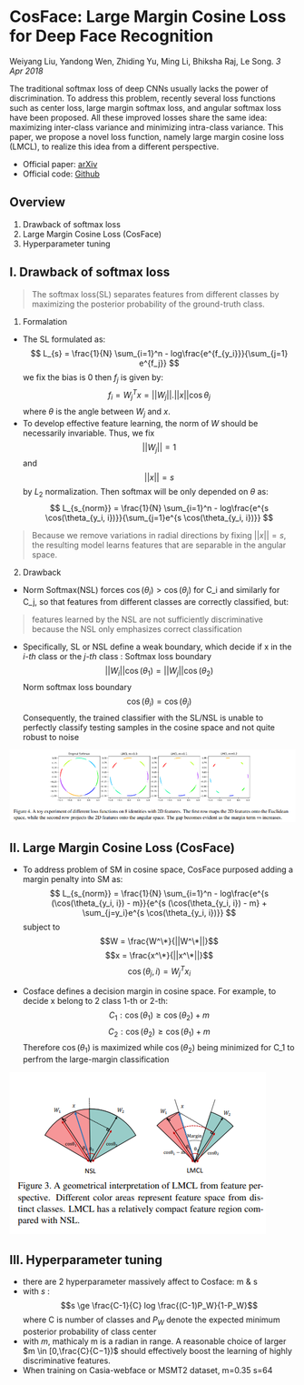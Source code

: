 # CosFace: Large Margin Cosine Loss for Deep Face Recognition
Weiyang Liu, Yandong Wen, Zhiding Yu, Ming Li, Bhiksha Raj, Le Song. _3 Apr 2018_

The traditional softmax loss of deep CNNs usually lacks the power of discrimination. To address this problem, recently several loss functions such as center loss, large margin softmax loss, and angular softmax loss have been proposed. All these improved losses share the same idea: maximizing inter-class variance and minimizing intra-class variance.
This paper, we propose a novel loss function, namely large margin cosine loss (LMCL), to realize this idea from a different perspective.

* Official paper: [arXiv](https://arxiv.org/abs/1801.09414)
* Official code: [Github](https://paperswithcode.com/paper/cosface-large-margin-cosine-loss-for-deep)

## Overview

1. Drawback of softmax loss
2. Large Margin Cosine Loss (CosFace)
3. Hyperparameter tuning

## I. Drawback of softmax loss
>  The softmax loss(SL) separates features from different classes by maximizing the posterior probability of the ground-truth class.

1. Formalation
- The SL formulated as:
  $$ L_{s} = \frac{1}{N} \sum_{i=1}^n - log\frac{e^{f_{y_i}}}{\sum_{j=1} e^{f_j}} $$
  we fix the bias is 0 then $f_j$ is given by:
   $$f_i = W_{j}^T x = ||W_j|| . ||x|| \cos\theta_j $$
  where $\theta$ is the angle between $W_j$ and $x$. 
-  To develop effective feature learning, the norm of $W$ should be necessarily invariable. Thus, we fix  
$$||W_j|| = 1$$  and  $$||x|| = s$$  by  $L_{2}$  normalization. 
Then softmax will be only depended on $\theta$ as:
  $$ L_{s_{norm}} = \frac{1}{N} \sum_{i=1}^n - log\frac{e^{s \cos(\theta_{y_i, i})}}{\sum_{j=1}e^{s \cos(\theta_{y_i, i})}} $$

>Because we remove variations in radial directions by fixing $||x|| = s$, the resulting model learns features that are separable in the angular space.

2. Drawback
- Norm Softmax(NSL) forces $\cos(\theta_i) > \cos(\theta_j)$ for C_i and similarly for C_j, so that features from different classes are correctly classified, but:
> features learned by the NSL are not sufficiently discriminative because the NSL only emphasizes correct classification
- Specifically, SL or NSL define a weak boundary, which decide if x in the _i-th_ class or the _j-th_ class :
Softmax loss boundary
  $$||W_i||\cos(\theta_1) = ||W_j|| \cos(\theta_2) $$
Norm softmax loss boundary
  $$\cos(\theta_i) = \cos(\theta_j)$$
Consequently, the trained classifier with the SL/NSL
is unable to perfectly classify testing samples in the cosine space and not quite robust to noise

![image](../../../asset/images/Cosface/2dfeature.png)

## II. Large Margin Cosine Loss (CosFace)
- To address problem of SM in cosine space, CosFace purposed adding a margin penalty into SM as:
  $$ L_{s_{norm}} = \frac{1}{N} \sum_{i=1}^n - log\frac{e^{s (\cos(\theta_{y_i, i}) - m}}{e^{s (\cos(\theta_{y_i, i}) - m} + \sum_{j=y_i}e^{s \cos(\theta_{y_i, i})}} $$
subject to 
$$W = \frac{W^\*}{||W^\*||}$$
$$x = \frac{x^\*}{||x^\*||}$$
$$\cos(\theta_j, i) = W_j^T x_i $$

- Cosface defines a decision margin in cosine space. For example, to decide x belong to 2 class 1-th or 2-th:
  $$C_1  :  \cos(\theta_1) \ge \cos(\theta_2) + m$$
  $$C_2  :  \cos(\theta_2) \ge \cos(\theta_1) + m$$
Therefore $\cos(\theta_1)$ is maximized while $\cos(\theta_2)$ being minimized for C_1 to perfrom the large-margin classification

![image](../../../asset/images/Cosface/geometrical.png)


## III. Hyperparameter tuning
- there are 2 hyperparameter massively affect to Cosface: m \& s
- with $s$ :
  $$s \ge \frac{C-1}{C} log \frac{(C-1)P_W}{1-P_W}$$
  where C is number of classes and $P_W$ denote the expected minimum posterior probability of class center
- with $m$, mathicaly m is a radian in range. A reasonable choice of larger $m \in [0,\frac{C}{C−1})$ should effectively boost the learning of highly discriminative features.
- When training on Casia-webface or MSMT2 dataset, m=0.35 s=64